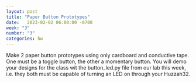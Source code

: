 ```yaml
---
layout: post
title: "Paper Button Prototypes"
date:   2023-02-02 06:00:00 -0700
week: "3"
number: "3"
categories: hw
---
```


Make 2 paper button prototypes using only cardboard and conductive tape. One must be a toggle button, the other a momentary button. You will demo your designs for the class wit the button_led.py file from our lab this week, i.e. they both must be capable of turning an LED on through your Huzzah32.
